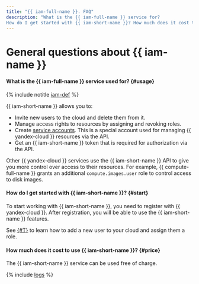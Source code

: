 ```yaml
---
title: "{{ iam-full-name }}. FAQ"
description: "What is the {{ iam-full-name }} service for?
How do I get started with {{ iam-short-name }}? How much does it cost to use the {{ iam-short-name }} service? Answers to these and other questions in this article."
---
```


# General questions about {{ iam-name }}

#### What is the {{ iam-full-name }} service used for? {#usage}

{% include notitle [iam-def](../../_includes/iam-def.md) %}

{{ iam-short-name }} allows you to:

* Invite new users to the cloud and delete them from it.
* Manage access rights to resources by assigning and revoking roles.
* Create [service accounts](../../iam/concepts/users/service-accounts.md). This is a special account used for managing {{ yandex-cloud }} resources via the API.
* Get an {{ iam-short-name }} token that is required for authorization via the API.

Other {{ yandex-cloud }} services use the {{ iam-short-name }} API to give you more control over access to their resources. For example, {{ compute-full-name }} grants an additional `compute.images.user` role to control access to disk images.

#### How do I get started with {{ iam-short-name }}? {#start}

To start working with {{ iam-short-name }}, you need to register with {{ yandex-cloud }}. After registration, you will be able to use the {{ iam-short-name }} features.

See [{#T}](../../iam/quickstart.md) to learn how to add a new user to your cloud and assign them a role.

#### How much does it cost to use {{ iam-short-name }}? {#price}

The {{ iam-short-name }} service can be used free of charge.

{% include [logs](../logs.md) %}